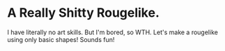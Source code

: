 # A Really Shitty Rougelike. 
I have literally no art skills. But I'm bored, so WTH. Let's make a rougelike using only basic shapes! Sounds fun! 
